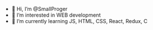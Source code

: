 - 👋 Hi, I’m @SmallProger
- 👀 I’m interested in WEB development
- 🌱 I’m currently learning JS, HTML, CSS, React, Redux, C

<!---
SmallProger/SmallProger is a ✨ special ✨ repository because its `README.md` (this file) appears on your GitHub profile.
You can click the Preview link to take a look at your changes.
--->
